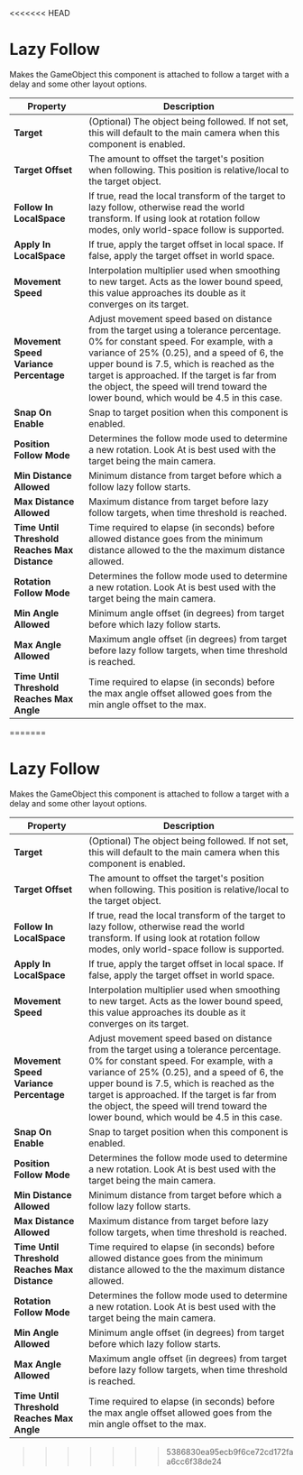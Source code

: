 <<<<<<< HEAD
# Lazy Follow

Makes the GameObject this component is attached to follow a target with a delay and some other layout options.

| **Property** | **Description**                                                                                                                                                                                                                                                                                                                                                |
|---|----------------------------------------------------------------------------------------------------------------------------------------------------------------------------------------------------------------------------------------------------------------------------------------------------------------------------------------------------------------|
| **Target** | (Optional) The object being followed. If not set, this will default to the main camera when this component is enabled.                                                                                                                                                                                                                                         |
| **Target Offset** | The amount to offset the target's position when following. This position is relative/local to the target object.                                                                                                                                                                                                                                               |
| **Follow In LocalSpace** | If true, read the local transform of the target to lazy follow, otherwise read the world transform. If using look at rotation follow modes, only world-space follow is supported.                                                                                                                                                                                                                                                                                                                |
| **Apply In LocalSpace** | If true, apply the target offset in local space. If false, apply the target offset in world space.                                                                                                                                                                                                                                                                                                                |
| **Movement Speed** | Interpolation multiplier used when smoothing to new target. Acts as the lower bound speed, this value approaches its double as it converges on its target.                                                                                                                                                                                                     |
| **Movement Speed Variance Percentage** | Adjust movement speed based on distance from the target using a tolerance percentage. 0% for constant speed. For example, with a variance of 25% (0.25), and a speed of 6, the upper bound is 7.5, which is reached as the target is approached. If the target is far from the object, the speed will trend toward the lower bound, which would be 4.5 in this case. |
| **Snap On Enable** | Snap to target position when this component is enabled.                                                                                                                                                                                                                                                                                                        |
| **Position Follow Mode** | Determines the follow mode used to determine a new rotation. Look At is best used with the target being the main camera.                                                                                                                                                                                                                                       |
| **Min Distance Allowed** | Minimum distance from target before which a follow lazy follow starts.                                                                                                                                                                                                                                                                                         |
| **Max Distance Allowed** | Maximum distance from target before lazy follow targets, when time threshold is reached.                                                                                                                                                                                                                                                                       |
| **Time Until Threshold Reaches Max Distance** | Time required to elapse (in seconds) before allowed distance goes from the minimum distance allowed to the the maximum distance allowed.                                                                                                                                                                                                                       |
| **Rotation Follow Mode** | Determines the follow mode used to determine a new rotation. Look At is best used with the target being the main camera.                                                                                                                                                                                                                                       |
| **Min Angle Allowed** | Minimum angle offset (in degrees) from target before which lazy follow starts.                                                                                                                                                                                                                                                                                 |
| **Max Angle Allowed** | Maximum angle offset (in degrees) from target before lazy follow targets, when time threshold is reached.                                                                                                                                                                                                                                                      |
| **Time Until Threshold Reaches Max Angle** | Time required to elapse (in seconds) before the max angle offset allowed goes from the min angle offset to the max.                                                                                                                                                                                                                                            |
=======
# Lazy Follow

Makes the GameObject this component is attached to follow a target with a delay and some other layout options.

| **Property** | **Description**                                                                                                                                                                                                                                                                                                                                                |
|---|----------------------------------------------------------------------------------------------------------------------------------------------------------------------------------------------------------------------------------------------------------------------------------------------------------------------------------------------------------------|
| **Target** | (Optional) The object being followed. If not set, this will default to the main camera when this component is enabled.                                                                                                                                                                                                                                         |
| **Target Offset** | The amount to offset the target's position when following. This position is relative/local to the target object.                                                                                                                                                                                                                                               |
| **Follow In LocalSpace** | If true, read the local transform of the target to lazy follow, otherwise read the world transform. If using look at rotation follow modes, only world-space follow is supported.                                                                                                                                                                                                                                                                                                                |
| **Apply In LocalSpace** | If true, apply the target offset in local space. If false, apply the target offset in world space.                                                                                                                                                                                                                                                                                                                |
| **Movement Speed** | Interpolation multiplier used when smoothing to new target. Acts as the lower bound speed, this value approaches its double as it converges on its target.                                                                                                                                                                                                     |
| **Movement Speed Variance Percentage** | Adjust movement speed based on distance from the target using a tolerance percentage. 0% for constant speed. For example, with a variance of 25% (0.25), and a speed of 6, the upper bound is 7.5, which is reached as the target is approached. If the target is far from the object, the speed will trend toward the lower bound, which would be 4.5 in this case. |
| **Snap On Enable** | Snap to target position when this component is enabled.                                                                                                                                                                                                                                                                                                        |
| **Position Follow Mode** | Determines the follow mode used to determine a new rotation. Look At is best used with the target being the main camera.                                                                                                                                                                                                                                       |
| **Min Distance Allowed** | Minimum distance from target before which a follow lazy follow starts.                                                                                                                                                                                                                                                                                         |
| **Max Distance Allowed** | Maximum distance from target before lazy follow targets, when time threshold is reached.                                                                                                                                                                                                                                                                       |
| **Time Until Threshold Reaches Max Distance** | Time required to elapse (in seconds) before allowed distance goes from the minimum distance allowed to the the maximum distance allowed.                                                                                                                                                                                                                       |
| **Rotation Follow Mode** | Determines the follow mode used to determine a new rotation. Look At is best used with the target being the main camera.                                                                                                                                                                                                                                       |
| **Min Angle Allowed** | Minimum angle offset (in degrees) from target before which lazy follow starts.                                                                                                                                                                                                                                                                                 |
| **Max Angle Allowed** | Maximum angle offset (in degrees) from target before lazy follow targets, when time threshold is reached.                                                                                                                                                                                                                                                      |
| **Time Until Threshold Reaches Max Angle** | Time required to elapse (in seconds) before the max angle offset allowed goes from the min angle offset to the max.                                                                                                                                                                                                                                            |
>>>>>>> 5386830ea95ecb9f6ce72cd172faa6cc6f38de24
